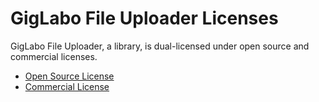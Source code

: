 # GigLabo File Uploader Licenses
GigLabo File Uploader, a library, is dual-licensed under open source and commercial licenses.

- [Open Source License](https://www.gnu.org/licenses/gpl-3.0.txt)
- [Commercial License](COMMERCIAL_LICENSE.txt)

